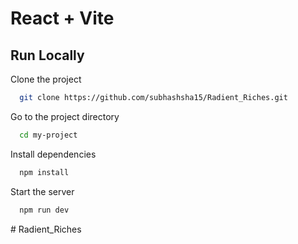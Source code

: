 # React + Vite
## Run Locally

Clone the project

```bash
  git clone https://github.com/subhashsha15/Radient_Riches.git
```

Go to the project directory

```bash
  cd my-project
```

Install dependencies

```bash
  npm install
```

Start the server

```bash
  npm run dev
```
#   R a d i e n t _ R i c h e s 
 
 
